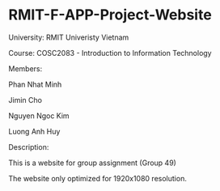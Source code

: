 # RMIT-F-APP-Project-Website


University: RMIT Univeristy Vietnam


Course: COSC2083 - Introduction to Information Technology


Members:


Phan Nhat Minh


Jimin Cho


Nguyen Ngoc Kim


Luong Anh Huy


Description:


This is a website for group assignment (Group 49)


The website only optimized for 1920x1080 resolution.
